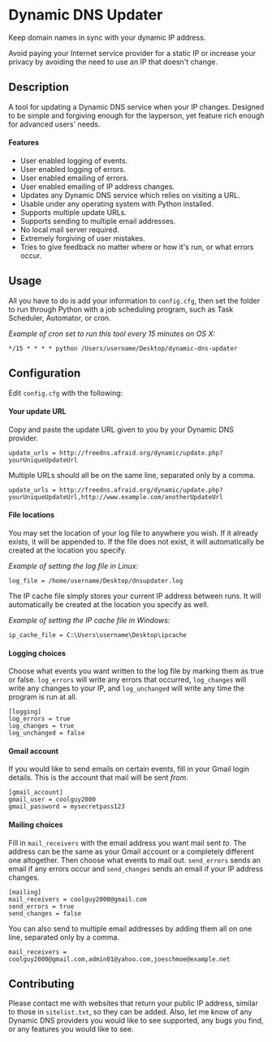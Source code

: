 Dynamic DNS Updater
===================

Keep domain names in sync with your dynamic IP address.

Avoid paying your Internet service provider for a static IP or increase your privacy by avoiding the need to use an IP that doesn't change.

Description
-----------

A tool for updating a Dynamic DNS service when your IP changes. Designed to be simple and forgiving enough for the layperson, yet feature rich enough for advanced users' needs.

#### Features

* User enabled logging of events.
* User enabled logging of errors.
* User enabled emailing of errors.
* User enabled emailing of IP address changes.
* Updates any Dynamic DNS service which relies on visiting a URL.
* Usable under any operating system with Python installed.
* Supports multiple update URLs.
* Supports sending to multiple email addresses.
* No local mail server required.
* Extremely forgiving of user mistakes.
* Tries to give feedback no matter where or how it's run, or what errors occur.

Usage
-----

All you have to do is add your information to `config.cfg`, then set the folder to run through Python with a job scheduling program, such as Task Scheduler, Automator, or cron.

*Example of cron set to run this tool every 15 minutes on OS X:*

	*/15 * * * * python /Users/username/Desktop/dynamic-dns-updater

Configuration
-----

Edit `config.cfg` with the following:

#### Your update URL

Copy and paste the update URL given to you by your Dynamic DNS provider.

	update_urls = http://freedns.afraid.org/dynamic/update.php?yourUniqueUpdateUrl
	
Multiple URLs should all be on the same line, separated only by a comma.

	update_urls = http://freedns.afraid.org/dynamic/update.php?yourUniqueUpdateUrl,http://www.example.com/anotherUpdateUrl

#### File locations

You may set the location of your log file to anywhere you wish. If it already exists, it will be appended to. If the file does not exist, it will automatically be created at the location you specify.

*Example of setting the log file in Linux:*

	log_file = /home/username/Desktop/dnsupdater.log
	
The IP cache file simply stores your current IP address between runs. It will automatically be created at the location you specify as well.

*Example of setting the IP cache file in Windows:*
	
	ip_cache_file = C:\Users\username\Desktop\ipcache
	
#### Logging choices

Choose what events you want written to the log file by marking them as true or false. `log_errors` will write any errors that occurred, `log_changes` will write any changes to your IP, and `log_unchanged` will write any time the program is run at all.

	[logging]
	log_errors = true
	log_changes = true
	log_unchanged = false
	
#### Gmail account

If you would like to send emails on certain events, fill in your Gmail login details. This is the account that mail will be sent *from*.

	[gmail_account]
	gmail_user = coolguy2000
	gmail_password = mysecretpass123
	
#### Mailing choices

Fill in `mail_receivers` with the email address you want mail sent *to*. The address can be the same as your Gmail account or a completely different one altogether. Then choose what events to mail out. `send_errors` sends an email if any errors occur and `send_changes` sends an email if your IP address changes.

	[mailing]
	mail_receivers = coolguy2000@gmail.com
	send_errors = true
	send_changes = false
	
You can also send to multiple email addresses by adding them all on one line, separated only by a comma.

	mail_receivers = coolguy2000@gmail.com,admin01@yahoo.com,joeschmoe@example.net


Contributing
------------

Please contact me with websites that return your public IP address, similar to those in `sitelist.txt`, so they can be added. Also, let me know of any Dynamic DNS providers you would like to see supported, any bugs you find, or any features you would like to see.